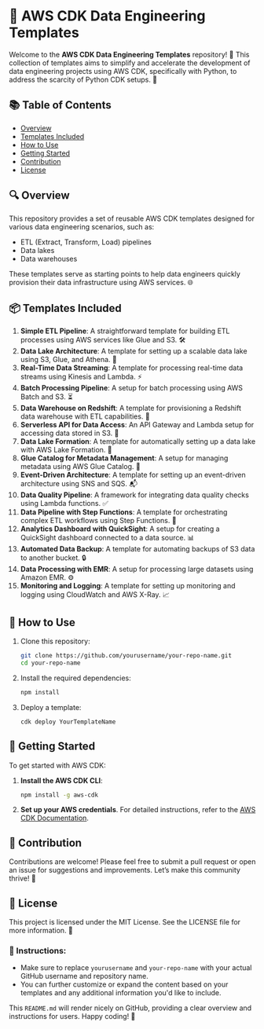# 🚀 AWS CDK Data Engineering Templates

Welcome to the **AWS CDK Data Engineering Templates** repository! 🎉 This collection of templates aims to simplify and accelerate the development of data engineering projects using AWS CDK, specifically with Python, to address the scarcity of Python CDK setups. 🐍

## 📚 Table of Contents
- [Overview](#overview)
- [Templates Included](#templates-included)
- [How to Use](#how-to-use)
- [Getting Started](#getting-started)
- [Contribution](#contribution)
- [License](#license)

## 🔍 Overview
This repository provides a set of reusable AWS CDK templates designed for various data engineering scenarios, such as:
- ETL (Extract, Transform, Load) pipelines
- Data lakes
- Data warehouses

These templates serve as starting points to help data engineers quickly provision their data infrastructure using AWS services. 🌐

## 📦 Templates Included
1. **Simple ETL Pipeline**: A straightforward template for building ETL processes using AWS services like Glue and S3. 🛠️
2. **Data Lake Architecture**: A template for setting up a scalable data lake using S3, Glue, and Athena. 🌊
3. **Real-Time Data Streaming**: A template for processing real-time data streams using Kinesis and Lambda. ⚡
4. **Batch Processing Pipeline**: A setup for batch processing using AWS Batch and S3. ⏳
5. **Data Warehouse on Redshift**: A template for provisioning a Redshift data warehouse with ETL capabilities. 🏢
6. **Serverless API for Data Access**: An API Gateway and Lambda setup for accessing data stored in S3. 📡
7. **Data Lake Formation**: A template for automatically setting up a data lake with AWS Lake Formation. 🌳
8. **Glue Catalog for Metadata Management**: A setup for managing metadata using AWS Glue Catalog. 📖
9. **Event-Driven Architecture**: A template for setting up an event-driven architecture using SNS and SQS. 📬
10. **Data Quality Pipeline**: A framework for integrating data quality checks using Lambda functions. ✅
11. **Data Pipeline with Step Functions**: A template for orchestrating complex ETL workflows using Step Functions. 🔄
12. **Analytics Dashboard with QuickSight**: A setup for creating a QuickSight dashboard connected to a data source. 📊
13. **Automated Data Backup**: A template for automating backups of S3 data to another bucket. 🔒
14. **Data Processing with EMR**: A setup for processing large datasets using Amazon EMR. ⚙️
15. **Monitoring and Logging**: A template for setting up monitoring and logging using CloudWatch and AWS X-Ray. 📈

## 🚀 How to Use
1. Clone this repository:
    ```bash
    git clone https://github.com/yourusername/your-repo-name.git
    cd your-repo-name
    ```
2. Install the required dependencies:
    ```bash
    npm install
    ```
3. Deploy a template:
    ```bash
    cdk deploy YourTemplateName
    ```

## 🏁 Getting Started

To get started with AWS CDK:

1. **Install the AWS CDK CLI**:
    ```bash
    npm install -g aws-cdk
    ```
2. **Set up your AWS credentials**. For detailed instructions, refer to the [AWS CDK Documentation](https://docs.aws.amazon.com/cdk/latest/guide/work-with-cdk-typescript.html#getting-started).

## 🤝 Contribution

Contributions are welcome! Please feel free to submit a pull request or open an issue for suggestions and improvements. Let’s make this community thrive! 🌱

## 📄 License

This project is licensed under the MIT License. See the LICENSE file for more information. 📝

### 🔧 Instructions:
- Make sure to replace `yourusername` and `your-repo-name` with your actual GitHub username and repository name.
- You can further customize or expand the content based on your templates and any additional information you'd like to include.

This `README.md` will render nicely on GitHub, providing a clear overview and instructions for users. Happy coding! 🎉
